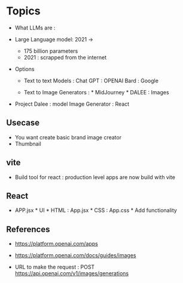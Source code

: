 # Topics

* What LLMs are : 
* Large Language model: 2021 -> 
    * 175 billion parameters
    * 2021 : scrapped from the internet
* Options
   *  Text to text Models : 
            Chat GPT : OPENAI
            Bard : Google  

    * Text to Image Generators :
            * MidJourney
            * DALEE : Images 


* Project 
        Dalee : model
        Image Generator : React 

## Usecase 
* You want create basic brand image creator 
* Thumbnail



## vite 
* Build tool for react : production level apps are now build with vite

## React 
* APP.jsx 
        * UI
                * HTML : App.jsx
                * CSS :  App.css
        * Add functionality





## References 
* https://platform.openai.com/apps

* https://platform.openai.com/docs/guides/images

* URL to make the request : POST https://api.openai.com/v1/images/generations